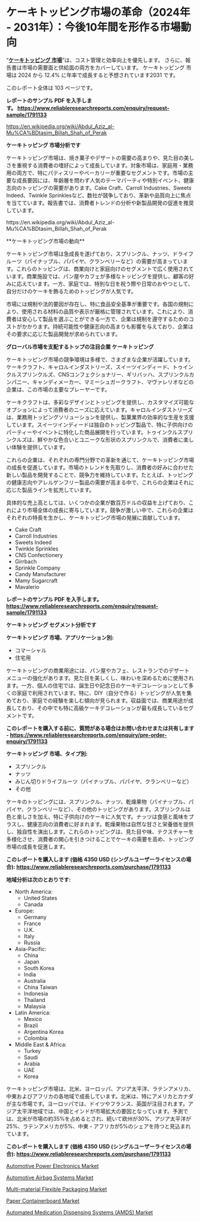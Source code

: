 <p><h1>ケーキトッピング市場の革命（2024年 - 2031年）：今後10年間を形作る市場動向</h1></p><p>&ldquo;<strong><a href="https://www.reliableresearchreports.com/cake-toppings-r1791133?utm_campaign=110&utm_medium=9&utm_source=Github&utm_content=ia&utm_term=03112024&utm_id=cake-toppings">ケーキトッピング 市場</a></strong>&rdquo;は、コスト管理と効率向上を優先します。 さらに、報告書は市場の需要面と供給面の両方をカバーしています。 ケーキトッピング 市場は 2024 から 12.4% に年率で成長すると予想されています2031 です。</p>
<p>このレポート全体は 103 ページです。</p>
<p><strong>レポートのサンプル PDF を入手します。&nbsp;<a href="https://www.reliableresearchreports.com/enquiry/request-sample/1791133?utm_campaign=110&utm_medium=9&utm_source=Github&utm_content=ia&utm_term=03112024&utm_id=cake-toppings">https://www.reliableresearchreports.com/enquiry/request-sample/1791133</a></strong></p>
<p><a href="https://en.wikipedia.org/wiki/Abdul_Aziz_al-Mu%CA%BDtasim_Billah_Shah_of_Perak?utm_campaign=110&utm_medium=9&utm_source=Github&utm_content=ia&utm_term=03112024&utm_id=cake-toppings">https://en.wikipedia.org/wiki/Abdul_Aziz_al-Mu%CA%BDtasim_Billah_Shah_of_Perak</a></p>
<p><strong>ケーキトッピング 市場分析です</strong></p>
<p><p>ケーキトッピング市場は、焼き菓子やデザートの需要の高まりや、見た目の美しさを重視する消費者の嗜好によって成長しています。対象市場は、家庭用・業務用の両方で、特にパティスリーやベーカリーが重要なセグメントです。市場の主要な成長要因には、年齢層を問わず人気のテーマパーティや特別イベント、健康志向のトッピングの需要があります。Cake Craft、Carroll Industries、Sweets Indeed、Twinkle Sprinklesなど、数社が競争しており、革新や品質向上に焦点を当てています。報告書では、消費者トレンドの分析や新製品開発の促進を推奨しています。</p></p>
<p>https://en.wikipedia.org/wiki/Abdul_Aziz_al-Mu%CA%BDtasim_Billah_Shah_of_Perak</p>
<p><p>**ケーキトッピング市場の動向**</p><p>ケーキトッピング市場は急成長を遂げており、スプリンクル、ナッツ、ドライフルーツ（パイナップル、パパイヤ、クランベリーなど）の需要が高まっています。これらのトッピングは、商業向けと家庭向けのセグメントで広く使用されています。商業施設では、パン屋やカフェが多様なトッピングを提供し、顧客の好みに応えています。一方、家庭では、特別な日を祝う際や日常のおやつとして、自分だけのケーキを飾るためのトッピングが人気です。</p><p>市場には規制や法的要因が存在し、特に食品安全基準が重要です。各国の規制により、使用される材料の品質や表示が厳格に管理されています。これにより、消費者は安心して製品を選ぶことができる一方で、企業は規制を遵守するためのコストがかかります。持続可能性や健康志向の高まりも影響を与えており、企業はその要求に応じた製品開発が求められています。</p></p>
<p><strong>グローバル市場を支配するトップの注目企業 ケーキトッピング</strong></p>
<p><p>ケーキトッピング市場の競争環境は多様で、さまざまな企業が活躍しています。ケーキクラフト、キャロルインダストリーズ、スイーツインディード、トゥインクルスプリンクルズ、CNSコンフェクショナリー、ギリバッハ、スプリンクルカンパニー、キャンディメーカー、マミーシュガークラフト、マヴァレリオなどの企業は、この市場の主要なプレーヤーです。</p><p>ケーキクラフトは、多彩なデザインとトッピングを提供し、カスタマイズ可能なオプションによって消費者のニーズに応えています。キャロルインダストリーズは、業務用トッピングソリューションを提供し、製菓業界の効率的な生産を支援しています。スイーツインディードは独自のトッピング製品で、特に子供向けのパーティーやイベントに特化した商品展開を行っています。トゥインクルスプリンクルズは、鮮やかな色合いとユニークな形状のスプリンクルで、消費者に楽しい体験を提供しています。</p><p>これらの企業は、それぞれの専門分野での革新を通じて、ケーキトッピング市場の成長を促進しています。市場のトレンドを先取りし、消費者の好みに合わせた新しい製品を開発することで、競争力を維持しています。たとえば、トッピングの健康志向やアレルゲンフリー製品の需要が高まる中で、これらの企業はそれに応じた製品ラインを拡充しています。</p><p>具体的な売上高としては、いくつかの企業が数百万ドルの収益を上げており、これにより市場全体の成長に寄与しています。競争が激しい中で、これらの企業はそれぞれの特長を生かし、ケーキトッピング市場の発展に貢献しています。</p></p>
<p><ul><li>Cake Craft</li><li>Carroll Industries</li><li>Sweets Indeed</li><li>Twinkle Sprinkles</li><li>CNS Confectionery</li><li>Girrbach</li><li>Sprinkle Company</li><li>Candy Manufacturer</li><li>Mamy Sugarcraft</li><li>Mavalerio</li></ul></p>
<p><strong>レポートのサンプル PDF を入手します。 <a href="https://www.reliableresearchreports.com/enquiry/request-sample/1791133?utm_campaign=110&utm_medium=9&utm_source=Github&utm_content=ia&utm_term=03112024&utm_id=cake-toppings">https://www.reliableresearchreports.com/enquiry/request-sample/1791133</a></strong></p>
<p><strong>ケーキトッピング セグメント分析です</strong></p>
<p><strong>ケーキトッピング 市場、アプリケーション別:</strong></p>
<p><ul><li>コマーシャル</li><li>住宅用</li></ul></p>
<p><p>ケーキトッピングの商業用途には、パン屋やカフェ、レストランでのデザートメニューの強化があります。見た目を美しくし、味わいを深めるために使用されます。一方、個人の住宅では、誕生日や記念日のケーキデコレーションとして多くの家庭で利用されています。特に、DIY（自分で作る）トッピングが人気を集めており、家庭での経験を楽しむ傾向が見られます。収益面では、商業用途が成長しており、その中でも特に高級ケーキデコレーションが最も成長しているセグメントです。</p></p>
<p><strong>このレポートを購入する前に、質問がある場合はお問い合わせまたは共有します - <a href="https://www.reliableresearchreports.com/enquiry/pre-order-enquiry/1791133?utm_campaign=110&utm_medium=9&utm_source=Github&utm_content=ia&utm_term=03112024&utm_id=cake-toppings">https://www.reliableresearchreports.com/enquiry/pre-order-enquiry/1791133</a></strong></p>
<p><strong>ケーキトッピング 市場、タイプ別:</strong></p>
<p><ul><li>スプリンクル</li><li>ナッツ</li><li>みじん切りドライフルーツ（パイナップル、パパイヤ、クランベリーなど）</li><li>その他</li></ul></p>
<p><p>ケーキのトッピングには、スプリンクル、ナッツ、乾燥果物（パイナップル、パパイヤ、クランベリーなど）、その他のトッピングがあります。スプリンクルは色と楽しさを加え、特に子供向けのケーキに人気です。ナッツは食感と風味をプラスし、健康志向の消費者に好まれます。乾燥果物は自然な甘さと栄養価を提供し、独自性を演出します。これらのトッピングは、見た目や味、テクスチャーを多様化させ、消費者の関心を引きつけることでケーキの需要を高め、トッピング市場の成長を促進します。</p></p>
<p><strong>このレポートを購入します (価格 4350 USD (シングルユーザーライセンスの場合): <a href="https://www.reliableresearchreports.com/purchase/1791133?utm_campaign=110&utm_medium=9&utm_source=Github&utm_content=ia&utm_term=03112024&utm_id=cake-toppings">https://www.reliableresearchreports.com/purchase/1791133</a></strong></p>
<p><strong>地域分析は次のとおりです:</strong></p>
<p><ul>
    <li>
        North America:
        <ul>
            <li>United States</li>
            <li>Canada</li>
        </ul>
    </li>
    <li>
        Europe:
        <ul>
            <li>Germany</li>
            <li>France</li>
            <li>U.K.</li>
            <li>Italy</li>
            <li>Russia</li>
        </ul>
    </li>
    <li>
        Asia-Pacific:
        <ul>
            <li>China</li>
            <li>Japan</li>
            <li>South Korea</li>
            <li>India</li>
            <li>Australia</li>
            <li>China Taiwan</li>
            <li>Indonesia</li>
            <li>Thailand</li>
            <li>Malaysia</li>
        </ul>
    </li>
    <li>
        Latin America:
        <ul>
            <li>Mexico</li>
            <li>Brazil</li>
            <li>Argentina Korea</li>
            <li>Colombia</li>
        </ul>
    </li>
    <li>
        Middle East & Africa:
        <ul>
            <li>Turkey</li>
            <li>Saudi</li>
            <li>Arabia</li>
            <li>UAE</li>
            <li>Korea</li>
        </ul>
    </li>
    </ul></p>
<p><p>ケーキトッピング市場は、北米、ヨーロッパ、アジア太平洋、ラテンアメリカ、中東およびアフリカの各地域で成長しています。北米は、特にアメリカとカナダが主な市場です。ヨーロッパでは、ドイツやフランス、英国が注目されます。アジア太平洋地域では、中国とインドが市場拡大の要因となっています。予測では、北米が市場の約35%を占めるとされ、続いて欧州が30%、アジア太平洋が25%、ラテンアメリカが5%、中東・アフリカが5%のシェアを持つと見込まれています。</p></p>
<p><strong>このレポートを購入します (価格 4350 USD (シングルユーザーライセンスの場合): <a href="https://www.reliableresearchreports.com/purchase/1791133?utm_campaign=110&utm_medium=9&utm_source=Github&utm_content=ia&utm_term=03112024&utm_id=cake-toppings">https://www.reliableresearchreports.com/purchase/1791133</a></strong></p>
<p><p><a href="https://github.com/lambertr3e8v/Market-Research-Report-List-1/blob/main/automotive-power-electronics-market.md?utm_campaign=110&utm_medium=9&utm_source=Github&utm_content=ia&utm_term=03112024&utm_id=cake-toppings">Automotive Power Electronics Market</a></p><p><a href="https://github.com/WayneGriffin411/Market-Research-Report-List-1/blob/main/automotive-airbag-systems-market.md?utm_campaign=110&utm_medium=9&utm_source=Github&utm_content=ia&utm_term=03112024&utm_id=cake-toppings">Automotive Airbag Systems Market</a></p><p><a href="https://www.linkedin.com/pulse/influencing-factors-multi-material-flexible-packaging-market-g5kpf?utm_campaign=110&utm_medium=9&utm_source=Github&utm_content=ia&utm_term=03112024&utm_id=cake-toppings">Multi-material Flexible Packaging Market</a></p><p><a href="https://www.linkedin.com/pulse/market-leaders-laggards-global-paper-containerboard-trends-uarqf?utm_campaign=110&utm_medium=9&utm_source=Github&utm_content=ia&utm_term=03112024&utm_id=cake-toppings">Paper Containerboard Market</a></p><p><a href="https://issuu.com/reportprime-2/docs/automated-medication-dispensing-sys_2f074336062d1f?utm_campaign=110&utm_medium=9&utm_source=Github&utm_content=ia&utm_term=03112024&utm_id=cake-toppings">Automated Medication Dispensing Systems (AMDS) Market</a></p></p>